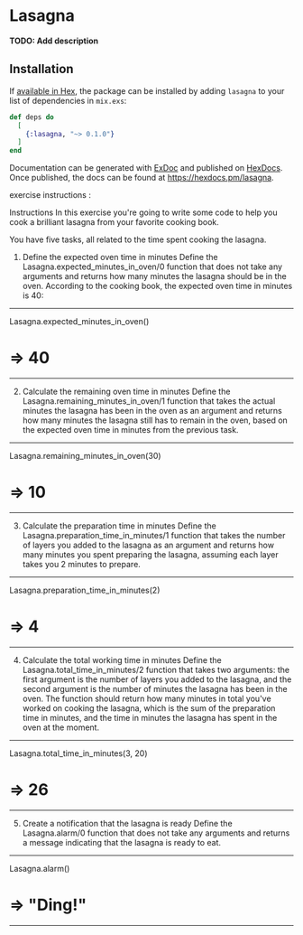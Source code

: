 # Lasagna

**TODO: Add description**

## Installation

If [available in Hex](https://hex.pm/docs/publish), the package can be installed
by adding `lasagna` to your list of dependencies in `mix.exs`:

```elixir
def deps do
  [
    {:lasagna, "~> 0.1.0"}
  ]
end
```

Documentation can be generated with [ExDoc](https://github.com/elixir-lang/ex_doc)
and published on [HexDocs](https://hexdocs.pm). Once published, the docs can
be found at <https://hexdocs.pm/lasagna>.

exercise instructions :

Instructions
In this exercise you're going to write some code to help you cook a brilliant lasagna from your favorite cooking book.

You have five tasks, all related to the time spent cooking the lasagna.

1. Define the expected oven time in minutes
Define the Lasagna.expected_minutes_in_oven/0 function that does not take any arguments and returns how many minutes the lasagna should be in the oven. According to the cooking book, the expected oven time in minutes is 40:

_________________
Lasagna.expected_minutes_in_oven()
# => 40
_________________

2. Calculate the remaining oven time in minutes
Define the Lasagna.remaining_minutes_in_oven/1 function that takes the actual minutes the lasagna has been in the oven as an argument and returns how many minutes the lasagna still has to remain in the oven, based on the expected oven time in minutes from the previous task.

_________________
Lasagna.remaining_minutes_in_oven(30)
# => 10
_________________

3. Calculate the preparation time in minutes
Define the Lasagna.preparation_time_in_minutes/1 function that takes the number of layers you added to the lasagna as an argument and returns how many minutes you spent preparing the lasagna, assuming each layer takes you 2 minutes to prepare.

_________________
Lasagna.preparation_time_in_minutes(2)
# => 4
_________________

4. Calculate the total working time in minutes
Define the Lasagna.total_time_in_minutes/2 function that takes two arguments: the first argument is the number of layers you added to the lasagna, and the second argument is the number of minutes the lasagna has been in the oven. The function should return how many minutes in total you've worked on cooking the lasagna, which is the sum of the preparation time in minutes, and the time in minutes the lasagna has spent in the oven at the moment.

_________________
Lasagna.total_time_in_minutes(3, 20)
# => 26
_________________

5. Create a notification that the lasagna is ready
Define the Lasagna.alarm/0 function that does not take any arguments and returns a message indicating that the lasagna is ready to eat.

_________________
Lasagna.alarm()
# => "Ding!"
_________________
